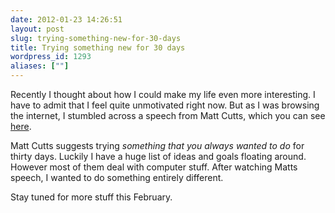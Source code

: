 ```yaml
---
date: 2012-01-23 14:26:51
layout: post
slug: trying-something-new-for-30-days
title: Trying something new for 30 days
wordpress_id: 1293
aliases: [""]
---
```


Recently I thought about how I could make my life even more interesting. I have to admit that I feel quite unmotivated right now. But as I was browsing the internet, I stumbled across a speech from Matt Cutts, which you can see [here](http://www.ted.com/talks/matt_cutts_try_something_new_for_30_days.html).

Matt Cutts suggests trying _something that you always wanted to do_ for thirty days. Luckily I have a huge list of ideas and goals floating around. However most of them deal with computer stuff. After watching Matts speech, I wanted to do something entirely different. 

Stay tuned for more stuff this February.
